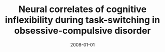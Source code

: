---
title: "Neural correlates of cognitive inflexibility during task-switching in obsessive-compulsive disorder"
date: 2008-01-01
authors_string: G. Yoo, H. Jo, C. Kwon
authors:
   - G. Yoo
   - H. Jo
   - C. Kwon
author_ids:
   - hang_jo
journal: 'Brain'
volume: 131
issue: 
pages: 155-164
book_title: ''
publisher: ''
abstract: ''
project_id: 
paper_url: 
doi: 
data_loc: ''
code_loc: ''
file: '/assets/publications//assets/publications/'
file_name: '/assets/publications/'
type: journal_article
pub_str: ' (2008) Brain 131: 155-164'
layout: publication 
---
